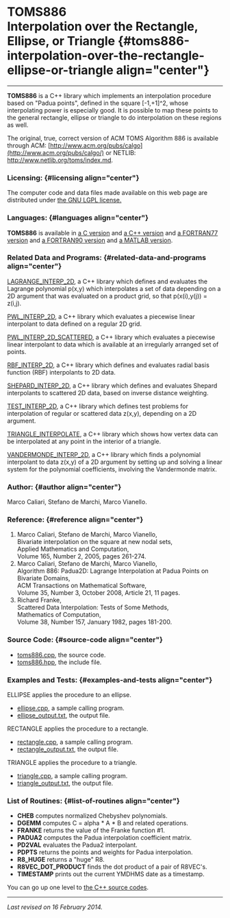 TOMS886\
Interpolation over the Rectangle, Ellipse, or Triangle {#toms886-interpolation-over-the-rectangle-ellipse-or-triangle align="center"}
======================================================

------------------------------------------------------------------------

**TOMS886** is a C++ library which implements an interpolation procedure
based on "Padua points", defined in the square \[-1,+1\]\^2, whose
interpolating power is especially good. It is possible to map these
points to the general rectangle, ellipse or triangle to do interpolation
on these regions as well.

The original, true, correct version of ACM TOMS Algorithm 886 is
available through ACM:
[http://www.acm.org/pubs/calgo](http://www.acm.org/pubs/calgo/) or
NETLIB: <http://www.netlib.org/toms/index.md>.

### Licensing: {#licensing align="center"}

The computer code and data files made available on this web page are
distributed under [the GNU LGPL license.](../../txt/gnu_lgpl.txt)

### Languages: {#languages align="center"}

**TOMS886** is available in [a C
version](../../c_src/toms886/toms886.md) and [a C++
version](../../master/toms886/toms886.md) and [a FORTRAN77
version](../../f77_src/toms886/toms886.md) and [a FORTRAN90
version](../../f_src/toms886/toms886.md) and [a MATLAB
version](../../m_src/toms886/toms886.md).

### Related Data and Programs: {#related-data-and-programs align="center"}

[LAGRANGE\_INTERP\_2D](../../master/lagrange_interp_2d/lagrange_interp_2d.md),
a C++ library which defines and evaluates the Lagrange polynomial p(x,y)
which interpolates a set of data depending on a 2D argument that was
evaluated on a product grid, so that p(x(i),y(j)) = z(i,j).

[PWL\_INTERP\_2D](../../master/pwl_interp_2d/pwl_interp_2d.md), a C++
library which evaluates a piecewise linear interpolant to data defined
on a regular 2D grid.

[PWL\_INTERP\_2D\_SCATTERED](../../master/pwl_interp_2d_scattered/pwl_interp_2d_scattered.md),
a C++ library which evaluates a piecewise linear interpolant to data
which is available at an irregularly arranged set of points.

[RBF\_INTERP\_2D](../../master/rbf_interp_2d/rbf_interp_2d.md), a C++
library which defines and evaluates radial basis function (RBF)
interpolants to 2D data.

[SHEPARD\_INTERP\_2D](../../master/shepard_interp_2d/shepard_interp_2d.md),
a C++ library which defines and evaluates Shepard interpolants to
scattered 2D data, based on inverse distance weighting.

[TEST\_INTERP\_2D](../../master/test_interp_2d/test_interp_2d.md), a
C++ library which defines test problems for interpolation of regular or
scattered data z(x,y), depending on a 2D argument.

[TRIANGLE\_INTERPOLATE](../../master/triangle_interpolate/triangle_interpolate.md),
a C++ library which shows how vertex data can be interpolated at any
point in the interior of a triangle.

[VANDERMONDE\_INTERP\_2D](../../master/vandermonde_interp_2d/vandermonde_interp_2d.md),
a C++ library which finds a polynomial interpolant to data z(x,y) of a
2D argument by setting up and solving a linear system for the polynomial
coefficients, involving the Vandermonde matrix.

### Author: {#author align="center"}

Marco Caliari, Stefano de Marchi, Marco Vianello.

### Reference: {#reference align="center"}

1.  Marco Caliari, Stefano de Marchi, Marco Vianello,\
    Bivariate interpolation on the square at new nodal sets,\
    Applied Mathematics and Computation,\
    Volume 165, Number 2, 2005, pages 261-274.
2.  Marco Caliari, Stefano de Marchi, Marco Vianello,\
    Algorithm 886: Padua2D: Lagrange Interpolation at Padua Points on
    Bivariate Domains,\
    ACM Transactions on Mathematical Software,\
    Volume 35, Number 3, October 2008, Article 21, 11 pages.
3.  Richard Franke,\
    Scattered Data Interpolation: Tests of Some Methods,\
    Mathematics of Computation,\
    Volume 38, Number 157, January 1982, pages 181-200.

### Source Code: {#source-code align="center"}

-   [toms886.cpp](toms886.cpp), the source code.
-   [toms886.hpp](toms886.hpp), the include file.

### Examples and Tests: {#examples-and-tests align="center"}

ELLIPSE applies the procedure to an ellipse.

-   [ellipse.cpp](ellipse.cpp), a sample calling program.
-   [ellipse\_output.txt](ellipse_output.txt), the output file.

RECTANGLE applies the procedure to a rectangle.

-   [rectangle.cpp](rectangle.cpp), a sample calling program.
-   [rectangle\_output.txt](rectangle_output.txt), the output file.

TRIANGLE applies the procedure to a triangle.

-   [triangle.cpp](triangle.cpp), a sample calling program.
-   [triangle\_output.txt](triangle_output.txt), the output file.

### List of Routines: {#list-of-routines align="center"}

-   **CHEB** computes normalized Chebyshev polynomials.
-   **DGEMM** computes C = alpha \* A \* B and related operations.
-   **FRANKE** returns the value of the Franke function \#1.
-   **PADUA2** computes the Padua interpolation coefficient matrix.
-   **PD2VAL** evaluates the Padua2 interpolant.
-   **PDPTS** returns the points and weights for Padua interpolation.
-   **R8\_HUGE** returns a "huge" R8.
-   **R8VEC\_DOT\_PRODUCT** finds the dot product of a pair of R8VEC's.
-   **TIMESTAMP** prints out the current YMDHMS date as a timestamp.

You can go up one level to [the C++ source codes](../cpp_src.md).

------------------------------------------------------------------------

*Last revised on 16 February 2014.*
